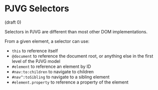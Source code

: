 # PJVG Selectors
(draft 0)

Selectors in PJVG are different than most other DOM implementations.

From a given element, a selector can use:
- `this` to reference itself
- `@document` to reference the document root, or anything else in the first level of the PJVG model
- `#element` to reference an element by ID
- `#nav:to:children` to navigate to children
- `#nav^:toSibling` to navigate to a sibling element
- `#element.property` to reference a property of the element